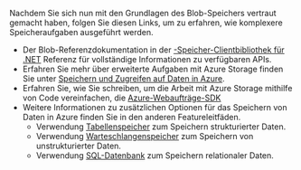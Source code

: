 
Nachdem Sie sich nun mit den Grundlagen des Blob-Speichers vertraut gemacht haben, folgen Sie diesen Links, um zu erfahren, wie komplexere Speicheraufgaben ausgeführt werden.

- Der Blob-Referenzdokumentation in der [-Speicher-Clientbibliothek für .NET](http://go.microsoft.com/fwlink/?LinkID=390731) Referenz für vollständige Informationen zu verfügbaren APIs.
- Erfahren Sie mehr über erweiterte Aufgaben mit Azure Storage finden Sie unter [Speichern und Zugreifen auf Daten in Azure](https://msdn.microsoft.com/library/azure/gg433040.aspx).    
- Erfahren Sie, wie Sie schreiben, um die Arbeit mit Azure Storage mithilfe von Code vereinfachen, die [Azure-Webaufträge-SDK](../app-service/websites-dotnet-webjobs-sdk.md)
- Weitere Informationen zu zusätzlichen Optionen für das Speichern von Daten in Azure finden Sie in den anderen Featureleitfäden.
  - Verwendung [Tabellenspeicher](./storage-dotnet-how-to-use-tables.md) zum Speichern strukturierter Daten.
  - Verwendung [Warteschlangenspeicher](./storage-dotnet-how-to-use-queues.md) zum Speichern von unstrukturierter Daten.
  - Verwendung [SQL-Datenbank](../sql-database/sql-database-dotnet-how-to-use.md) zum Speichern relationaler Daten.



